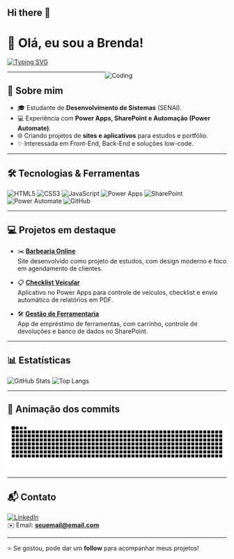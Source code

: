 ## Hi there 👋

<!--
**ks-12345/ks-12345** is a ✨ _special_ ✨ repository because its `README.md` (this file) appears on your GitHub profile.

Here are some ideas to get you started:

- 🔭 I’m currently working on ...
- 🌱 I’m currently learning ...
- 👯 I’m looking to collaborate on ...
- 🤔 I’m looking for help with ...
- 💬 Ask me about ...
- 📫 How to reach me: ...
- 😄 Pronouns: ...
- ⚡ Fun fact: ...
-->
# 👋 Olá, eu sou a Brenda!  

[![Typing SVG](https://readme-typing-svg.herokuapp.com/?lines=Estudante+de+Desenvolvimento+de+Sistemas;Apaixonada+por+Tecnologia;Construindo+meu+Portfólio+🚀)](https://git.io/typing-svg)

<img align="right" alt="Coding" width="280" src="https://media.giphy.com/media/qgQUggAC3Pfv687qPC/giphy.gif">

---

## 🚀 Sobre mim
- 🎓 Estudante de **Desenvolvimento de Sistemas** (SENAI).  
- 💻 Experiência com **Power Apps, SharePoint e Automação (Power Automate)**.  
- 🌐 Criando projetos de **sites e aplicativos** para estudos e portfólio.  
- ✨ Interessada em Front-End, Back-End e soluções low-code.  

---

## 🛠 Tecnologias & Ferramentas

![HTML5](https://img.shields.io/badge/HTML5-E34F26?style=for-the-badge&logo=html5&logoColor=white)
![CSS3](https://img.shields.io/badge/CSS3-1572B6?style=for-the-badge&logo=css3&logoColor=white)
![JavaScript](https://img.shields.io/badge/JavaScript-F7DF1E?style=for-the-badge&logo=javascript&logoColor=black)
![Power Apps](https://img.shields.io/badge/Power%20Apps-742774?style=for-the-badge&logo=powerapps&logoColor=white)
![SharePoint](https://img.shields.io/badge/SharePoint-0078d4?style=for-the-badge&logo=Microsoft-SharePoint&logoColor=white)
![Power Automate](https://img.shields.io/badge/Power%20Automate-0066FF?style=for-the-badge&logo=powerautomate&logoColor=white)
![GitHub](https://img.shields.io/badge/GitHub-000?style=for-the-badge&logo=github&logoColor=white)

---

## 💻 Projetos em destaque

- ✂️ [**Barbearia Online**](https://github.com/SEUUSUARIO/barbearia)  
  Site desenvolvido como projeto de estudos, com design moderno e foco em agendamento de clientes.  

- 📋 [**Checklist Veicular**](https://github.com/SEUUSUARIO/checklist-veicular)  
  Aplicativo no Power Apps para controle de veículos, checklist e envio automático de relatórios em PDF.  

- 🛠 [**Gestão de Ferramentaria**](https://github.com/SEUUSUARIO/ferramentaria-app)  
  App de empréstimo de ferramentas, com carrinho, controle de devoluções e banco de dados no SharePoint.  

---

## 📊 Estatísticas

![GitHub Stats](https://github-readme-stats.vercel.app/api?username=SEUUSUARIO&show_icons=true&theme=tokyonight&count_private=true)
![Top Langs](https://github-readme-stats.vercel.app/api/top-langs/?username=SEUUSUARIO&layout=compact&theme=tokyonight)

---

## 🐍 Animação dos commits
![Snake animation](https://github.com/ks-12345/ks-12345/blob/output/github-contribution-grid-snake.svg)


---

## 📬 Contato
[![LinkedIn](https://img.shields.io/badge/LinkedIn-0077B5?style=for-the-badge&logo=linkedin&logoColor=white)](https://linkedin.com/in/SEULINKEDIN)  
✉️ Email: **seuemail@email.com**

---
⭐ Se gostou, pode dar um **follow** para acompanhar meus projetos!
